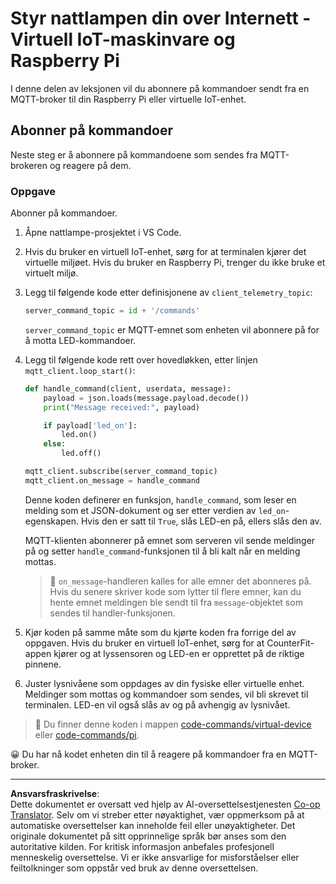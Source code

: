 <!--
CO_OP_TRANSLATOR_METADATA:
{
  "original_hash": "c527ce85d69b1a3875366ec61cbed8aa",
  "translation_date": "2025-08-27T21:52:34+00:00",
  "source_file": "1-getting-started/lessons/4-connect-internet/single-board-computer-commands.md",
  "language_code": "no"
}
-->
# Styr nattlampen din over Internett - Virtuell IoT-maskinvare og Raspberry Pi

I denne delen av leksjonen vil du abonnere på kommandoer sendt fra en MQTT-broker til din Raspberry Pi eller virtuelle IoT-enhet.

## Abonner på kommandoer

Neste steg er å abonnere på kommandoene som sendes fra MQTT-brokeren og reagere på dem.

### Oppgave

Abonner på kommandoer.

1. Åpne nattlampe-prosjektet i VS Code.

1. Hvis du bruker en virtuell IoT-enhet, sørg for at terminalen kjører det virtuelle miljøet. Hvis du bruker en Raspberry Pi, trenger du ikke bruke et virtuelt miljø.

1. Legg til følgende kode etter definisjonene av `client_telemetry_topic`:

    ```python
    server_command_topic = id + '/commands'
    ```

    `server_command_topic` er MQTT-emnet som enheten vil abonnere på for å motta LED-kommandoer.

1. Legg til følgende kode rett over hovedløkken, etter linjen `mqtt_client.loop_start()`:

    ```python
    def handle_command(client, userdata, message):
        payload = json.loads(message.payload.decode())
        print("Message received:", payload)
    
        if payload['led_on']:
            led.on()
        else:
            led.off()
    
    mqtt_client.subscribe(server_command_topic)
    mqtt_client.on_message = handle_command
    ```

    Denne koden definerer en funksjon, `handle_command`, som leser en melding som et JSON-dokument og ser etter verdien av `led_on`-egenskapen. Hvis den er satt til `True`, slås LED-en på, ellers slås den av.

    MQTT-klienten abonnerer på emnet som serveren vil sende meldinger på og setter `handle_command`-funksjonen til å bli kalt når en melding mottas.

    > 💁 `on_message`-handleren kalles for alle emner det abonneres på. Hvis du senere skriver kode som lytter til flere emner, kan du hente emnet meldingen ble sendt til fra `message`-objektet som sendes til handler-funksjonen.

1. Kjør koden på samme måte som du kjørte koden fra forrige del av oppgaven. Hvis du bruker en virtuell IoT-enhet, sørg for at CounterFit-appen kjører og at lyssensoren og LED-en er opprettet på de riktige pinnene.

1. Juster lysnivåene som oppdages av din fysiske eller virtuelle enhet. Meldinger som mottas og kommandoer som sendes, vil bli skrevet til terminalen. LED-en vil også slås av og på avhengig av lysnivået.

> 💁 Du finner denne koden i mappen [code-commands/virtual-device](../../../../../1-getting-started/lessons/4-connect-internet/code-commands/virtual-device) eller [code-commands/pi](../../../../../1-getting-started/lessons/4-connect-internet/code-commands/pi).

😀 Du har nå kodet enheten din til å reagere på kommandoer fra en MQTT-broker.

---

**Ansvarsfraskrivelse**:  
Dette dokumentet er oversatt ved hjelp av AI-oversettelsestjenesten [Co-op Translator](https://github.com/Azure/co-op-translator). Selv om vi streber etter nøyaktighet, vær oppmerksom på at automatiske oversettelser kan inneholde feil eller unøyaktigheter. Det originale dokumentet på sitt opprinnelige språk bør anses som den autoritative kilden. For kritisk informasjon anbefales profesjonell menneskelig oversettelse. Vi er ikke ansvarlige for misforståelser eller feiltolkninger som oppstår ved bruk av denne oversettelsen.